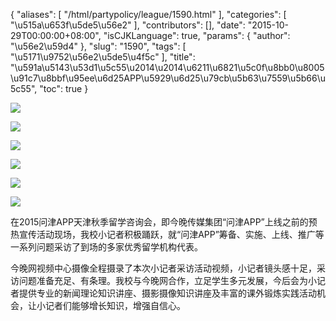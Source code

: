 {
    "aliases": [
        "/html/partypolicy/league/1590.html"
    ],
    "categories": [
        "\u515a\u653f\u5de5\u56e2"
    ],
    "contributors": [],
    "date": "2015-10-29T00:00:00+08:00",
    "isCJKLanguage": true,
    "params": {
        "author": "\u56e2\u59d4"
    },
    "slug": "1590",
    "tags": [
        "\u5171\u9752\u56e2\u5de5\u4f5c"
    ],
    "title": "\u591a\u5143\u53d1\u5c55\u2014\u2014\u6211\u6821\u5c0f\u8bb0\u8005\u91c7\u8bbf\u95ee\u6d25APP\u5929\u6d25\u79cb\u5b63\u7559\u5b66\u5c55",
    "toc": true
}

![](http://www.tfls.cn/images/151029/7-15102ZR641Q8.jpg)




  





![](https://cdn.tfls.online/mirror/full/2793839d31d5f5306fe742a2be0d5aa6d2912549.jpg)




![](https://cdn.tfls.online/mirror/full/12393848fe876439056573aea7fcba7d376fa32a.jpg)




![](https://cdn.tfls.online/mirror/full/48504738e3be5e6ac544aa7d6a17ae5e7dd6b48f.jpg)




![](https://cdn.tfls.online/mirror/full/67b2dbc42c117c137274eb7e454bb208ae343ab9.jpg)




![](https://cdn.tfls.online/mirror/full/afe77a644ca3aab35cc2a75223219eb34f3dfcfa.jpg)




  





在2015问津APP天津秋季留学咨询会，即今晚传媒集团“问津APP”上线之前的预热宣传活动现场，我校小记者积极踊跃，就“问津APP”筹备、实施、上线、推广等一系列问题采访了到场的多家优秀留学机构代表。




今晚网视频中心摄像全程摄录了本次小记者采访活动视频，小记者镜头感十足，采访问题准备充足、有条理。我校与今晚网合作，立足学生多元发展，今后会为小记者提供专业的新闻理论知识讲座、摄影摄像知识讲座及丰富的课外锻炼实践活动机会，让小记者们能够增长知识，增强自信心。 




  





  





  



